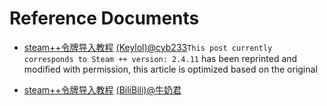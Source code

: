 # Reference Documents

- [steam++令牌导入教程](https://keylol.com/t710508-1-1) [(Keylol)@cyb233](https://keylol.com/suid-988278)`This post currently corresponds to Steam ++ version: 2.4.11` has been reprinted and modified with permission, this article is optimized based on the original

- [steam++令牌导入教程](https://www.bilibili.com/read/cv10145839) [(BiliBili)@牛奶君](https://space.bilibili.com/484296)
